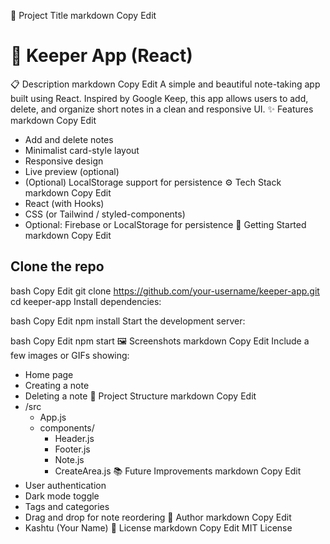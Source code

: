 🧠 Project Title
markdown
Copy
Edit
# 📝 Keeper App (React)
📋 Description
markdown
Copy
Edit
A simple and beautiful note-taking app built using React. Inspired by Google Keep, this app allows users to add, delete, and organize short notes in a clean and responsive UI.
✨ Features
markdown
Copy
Edit
- Add and delete notes
- Minimalist card-style layout
- Responsive design
- Live preview (optional)
- (Optional) LocalStorage support for persistence
⚙️ Tech Stack
markdown
Copy
Edit
- React (with Hooks)
- CSS (or Tailwind / styled-components)
- Optional: Firebase or LocalStorage for persistence
🚀 Getting Started
markdown
Copy
Edit
## Clone the repo
bash
Copy
Edit
git clone https://github.com/your-username/keeper-app.git
cd keeper-app
Install dependencies:

bash
Copy
Edit
npm install
Start the development server:

bash
Copy
Edit
npm start
🖼️ Screenshots
markdown
Copy
Edit
Include a few images or GIFs showing:
- Home page
- Creating a note
- Deleting a note
📁 Project Structure
markdown
Copy
Edit
- /src
  - App.js
  - components/
    - Header.js
    - Footer.js
    - Note.js
    - CreateArea.js
📚 Future Improvements
markdown
Copy
Edit
- User authentication
- Dark mode toggle
- Tags and categories
- Drag and drop for note reordering
👤 Author
markdown
Copy
Edit
- Kashtu (Your Name)
📄 License
markdown
Copy
Edit
MIT License
